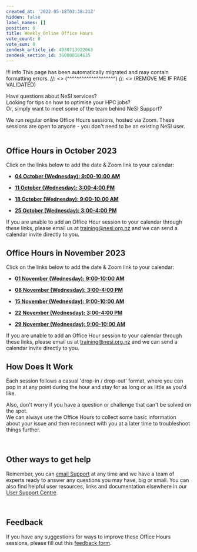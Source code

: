 ```yaml
---
created_at: '2022-05-18T03:38:21Z'
hidden: false
label_names: []
position: 0
title: Weekly Online Office Hours
vote_count: 0
vote_sum: 0
zendesk_article_id: 4830713922063
zendesk_section_id: 360000164635
---
```



[//]: <> (REMOVE ME IF PAGE VALIDATED)
[//]: <> (vvvvvvvvvvvvvvvvvvvv)
!!! info
    This page has been automatically migrated and may contain formatting errors.
[//]: <> (^^^^^^^^^^^^^^^^^^^^)
[//]: <> (REMOVE ME IF PAGE VALIDATED)
<p>Have questions about NeSI services? <br>Looking for tips on how to optimise your HPC jobs? <br>Or, simply want to meet some of the team behind NeSI Support?</p>
<p>We run regular online Office Hours sessions, hosted via Zoom. These sessions are open to anyone - you don't need to be an existing NeSI user.<br><br></p>
<h2 id="h_01H96JHP02BT3PEAFS8QP7Q2SR"><strong>Office Hours in October 2023</strong></h2>
<p>Click on the links below to add the date &amp; Zoom link to your calendar:</p>
<ul>
<li>
<p><a href="https://calendar.google.com/calendar/event?action=TEMPLATE&amp;tmeid=MnZlcmJnZW1iZjVsZ20zZHRiaXJtYXRxcW0gY19oZW42cnIwMmV0MzlrYXQyaG11YW1pZG90c0Bn&amp;tmsrc=c_hen6rr02et39kat2hmuamidots%40group.calendar.google.com" data-cke-saved-href="https://calendar.google.com/calendar/event?action=TEMPLATE&amp;tmeid=MnZlcmJnZW1iZjVsZ20zZHRiaXJtYXRxcW0gY19oZW42cnIwMmV0MzlrYXQyaG11YW1pZG90c0Bn&amp;tmsrc=c_hen6rr02et39kat2hmuamidots%40group.calendar.google.com"><strong>04 October (Wednesday): 9:00-10:00 AM</strong></a></p>
</li>
<li>
<p><a href="https://calendar.google.com/calendar/event?action=TEMPLATE&amp;tmeid=MjNvcTQyNjBwNnZocWQyaWtoNDkxZzdqc3QgY19oZW42cnIwMmV0MzlrYXQyaG11YW1pZG90c0Bn&amp;tmsrc=c_hen6rr02et39kat2hmuamidots%40group.calendar.google.com" data-cke-saved-href="https://calendar.google.com/calendar/event?action=TEMPLATE&amp;tmeid=MjNvcTQyNjBwNnZocWQyaWtoNDkxZzdqc3QgY19oZW42cnIwMmV0MzlrYXQyaG11YW1pZG90c0Bn&amp;tmsrc=c_hen6rr02et39kat2hmuamidots%40group.calendar.google.com"><strong>11 October (Wednesday): 3:00-4:00 PM</strong></a></p>
</li>
<li>
<p><a href="https://calendar.google.com/calendar/event?action=TEMPLATE&amp;tmeid=MDF1M2RuZDU2YmUyaHBhcWptbHRuaGw4NzkgY19oZW42cnIwMmV0MzlrYXQyaG11YW1pZG90c0Bn&amp;tmsrc=c_hen6rr02et39kat2hmuamidots%40group.calendar.google.com" data-cke-saved-href="https://calendar.google.com/calendar/event?action=TEMPLATE&amp;tmeid=MDF1M2RuZDU2YmUyaHBhcWptbHRuaGw4NzkgY19oZW42cnIwMmV0MzlrYXQyaG11YW1pZG90c0Bn&amp;tmsrc=c_hen6rr02et39kat2hmuamidots%40group.calendar.google.com"><strong>18 October (Wednesday): 9:00-10:00 AM</strong></a></p>
</li>
<li>
<p><a href="https://calendar.google.com/calendar/event?action=TEMPLATE&amp;tmeid=MWs5bXBjdmRuZmhuanBncjJhNmFlcGNhZm8gY19oZW42cnIwMmV0MzlrYXQyaG11YW1pZG90c0Bn&amp;tmsrc=c_hen6rr02et39kat2hmuamidots%40group.calendar.google.com" data-cke-saved-href="https://calendar.google.com/calendar/event?action=TEMPLATE&amp;tmeid=MWs5bXBjdmRuZmhuanBncjJhNmFlcGNhZm8gY19oZW42cnIwMmV0MzlrYXQyaG11YW1pZG90c0Bn&amp;tmsrc=c_hen6rr02et39kat2hmuamidots%40group.calendar.google.com"><strong>25 October (Wednesday): 3:00-4:00 PM</strong></a></p>
</li>
</ul>
<p>If you are unable to add an Office Hour session to your calendar through these links, please email us at <a class="mailto" href="mailto:training@nesi.org.nz" data-cke-saved-href="mailto:training@nesi.org.nz">training@nesi.org.nz</a> and we can send a calendar invite directly to you. </p>
<h2 id="01HCJN0B2KJDQEZN8WW6KZ8FVT"><strong>Office Hours in November 2023</strong></h2>
<p>Click on the links below to add the date &amp; Zoom link to your calendar:</p>
<ul>
<li>
<p><a href="https://calendar.google.com/calendar/event?action=TEMPLATE&amp;tmeid=Nzh1bzhnazNnNGplaTV1YnJjZGlxMTBoNmEgY19oZW42cnIwMmV0MzlrYXQyaG11YW1pZG90c0Bn&amp;tmsrc=c_hen6rr02et39kat2hmuamidots%40group.calendar.google.com" target="_blank" rel="noopener"><strong>01 November (Wednesday): 9:00-10:00 AM</strong></a></p>
</li>
<li>
<p><a href="https://calendar.google.com/calendar/event?action=TEMPLATE&amp;tmeid=MmVnMGdzb2VtMzYxYnNxaWZicGo3dXQzOHAgY19oZW42cnIwMmV0MzlrYXQyaG11YW1pZG90c0Bn&amp;tmsrc=c_hen6rr02et39kat2hmuamidots%40group.calendar.google.com" target="_blank" rel="noopener"><strong>08 November (Wednesday): 3:00-4:00 PM</strong></a></p>
</li>
<li>
<p><a href="https://calendar.google.com/calendar/event?action=TEMPLATE&amp;tmeid=NmVwanFvaXJuMmtkbzNrbGZkcmIzdHRla3AgY19oZW42cnIwMmV0MzlrYXQyaG11YW1pZG90c0Bn&amp;tmsrc=c_hen6rr02et39kat2hmuamidots%40group.calendar.google.com" target="_blank" rel="noopener"><strong>15 November (Wednesday): 9:00-10:00 AM</strong></a></p>
</li>
<li>
<p><a href="https://calendar.google.com/calendar/event?action=TEMPLATE&amp;tmeid=NTZlbGplMnFmMGRyMjV2ODluYjhzdGpudDkgY19oZW42cnIwMmV0MzlrYXQyaG11YW1pZG90c0Bn&amp;tmsrc=c_hen6rr02et39kat2hmuamidots%40group.calendar.google.com" target="_blank" rel="noopener"><strong>22 November (Wednesday): 3:00-4:00 PM</strong></a></p>
</li>
<li>
<p><a href="https://calendar.google.com/calendar/event?action=TEMPLATE&amp;tmeid=MW5tbmZhNmk4YzMzdTFmN3BudmFwdjRqbWcgY19oZW42cnIwMmV0MzlrYXQyaG11YW1pZG90c0Bn&amp;tmsrc=c_hen6rr02et39kat2hmuamidots%40group.calendar.google.com" target="_blank" rel="noopener"><strong>29 November (Wednesday): 9:00-10:00 AM</strong></a></p>
</li>
</ul>
<p>If you are unable to add an Office Hour session to your calendar through these links, please email us at <a class="mailto" href="mailto:training@nesi.org.nz" data-cke-saved-href="mailto:training@nesi.org.nz">training@nesi.org.nz</a> and we can send a calendar invite directly to you. </p>
<h2 id="h_01H96JHP02XHCGY7KYG40KAE05"><strong>How Does It Work</strong></h2>
<p>Each session follows a casual 'drop-in / drop-out' format, where you can pop in at any point during the hour and stay for as long or as little as you'd like. </p>
<p>Also, don't worry if you have a question or challenge that can't be solved on the spot. <br>We can always use the Office Hours to collect some basic information about your issue and then reconnect with you at a later time to troubleshoot things further.</p>
<p> </p>
<h2 id="h_01H96JHP02W2N1KWGFF2XARD29"><strong>Other ways to get help</strong></h2>
<p>Remember, you can <a class="mailto" href="mailto:support@nesi.org.nz" data-cke-saved-href="mailto:support@nesi.org.nz">email Support</a> at any time and we have a team of experts ready to answer any questions you may have, big or small. You can also find helpful user resources, links and documentation elsewhere in our <a href="https://support.nesi.org.nz/hc/en-gb" target="_self">User Support Centre</a>.</p>
<p> </p>
<h2 id="h_01H96JHP02QZDZ0393BYWZ9KBG"><strong>Feedback</strong></h2>
<p><span>If you have any suggestions for ways to improve these Office Hours sessions, please fill out this <a href="https://forms.gle/HELw73FpUQaTYBV6A" data-cke-saved-href="https://forms.gle/HELw73FpUQaTYBV6A">feedback form</a>.</span></p>
<p> </p>